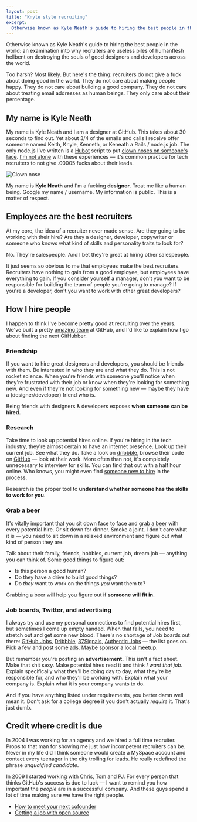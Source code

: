 ```yaml
---
layout: post
title: "Knyle style recruiting"
excerpt:
  Otherwise known as Kyle Neath's guide to hiring the best people in the world: an examination into why recruiters are useless piles of humanflesh hellbent on destroying the souls of good designers and developers across the world.
---
```

Otherwise known as Kyle Neath's guide to hiring the best people in the world: an examination into why recruiters are useless piles of humanflesh hellbent on destroying the souls of good designers and developers across the world.

Too harsh? Most likely. But here's the thing: recruiters do not give a fuck about doing good in the world. They do not care about making people happy. They do not care about building a good company. They do not care about treating email addresses as human beings. They only care about their percentage.

## My name is Kyle Neath

My name is Kyle Neath and I am a designer at GitHub. This takes about 30 seconds to find out. Yet about 3/4 of the emails and calls I receive offer someone named Keith, Knyle, Kenneth, or Keneath a Rails / node.js job. The only node.js I've written is a [Hubot](http://hubot.github.com) script to put [clown noses on someone's face](https://github.com/github/hubot-scripts/commit/22a29ac320f94079539662b52b6d155c7fcfbd44). [I'm not alone](https://gist.github.com/1285068) with these experiences — it's common practice for tech recruiters to not give .00005 fucks about their leads.

<div class="figure"><img src="http://assets.warpspire.com/images/recruiting/clownface.jpg" alt="Clown nose" /></div>

My name is **Kyle Neath** and I'm a fucking **designer**. Treat me like a human being. Google my name / username. My information is public. This is a matter of respect.

## Employees are the best recruiters

At my core, the idea of a recruiter never made sense. Are they going to be working with their hire? Are they a designer, developer, copywriter or someone who knows what kind of skills and personality traits to look for?

No. They're salespeople. And I bet they're great at hiring other salespeople.

It just seems so obvious to me that employees make the best recruiters. Recruiters have nothing to gain from a good employee, but employees have everything to gain. If you consider yourself a manager, don't you want to be responsible for building the team of people you're going to manage? If you're a developer, don't you want to work with other great developers?

## How I hire people

I happen to think I've become pretty good at recruiting over the years. We've built a pretty [amazing team](https://github.com/about) at GitHub, and I'd like to explain how I go about finding the next GitHubber.

### Friendship

If you want to hire great designers and developers, you should be friends with them. Be interested in who they are and what they do. This is not rocket science. When you're friends with someone you'll notice when they're frustrated with their job or know when they're looking for something new. And even if they're not looking for something new — maybe they have a (designer/developer) friend who is.

Being friends with designers & developers exposes **when someone can be hired.**

### Research

Take time to look up potential hires online. If you're hiring in the tech industry, they're almost certain to have an internet presence. Look up their current job. See what they do. Take a look on [dribbble](http://dribbble.com), browse their code on [GitHub](https://github.com) — look at their work. More often than not, it's completely unnecessary to interview for skills. You can find that out with a half hour online. Who knows, you might even find [someone new to hire](http://ozmm.org/posts/who_we_hire.html) in the process.

Research is the proper tool to **understand whether someone has the skills to work for you**.

### Grab a beer

It's vitally important that you sit down face to face and [grab a beer](http://pjhyett.com/2010/05/27/the-beer-test.html) with every potential hire. Or sit down for dinner. Smoke a joint. I don't care what it is — you need to sit down in a relaxed environment and figure out what kind of person they are.

Talk about their family, friends, hobbies, current job, dream job — anything you can think of. Some good things to figure out:

* Is this person a good human?
* Do they have a drive to build good things?
* Do *they* want to work on the things *you* want them to?

Grabbing a beer will help you figure out if **someone will fit in.**

### Job boards, Twitter, and advertising

I always try and use my personal connections to find potential hires first, but sometimes I come up empty handed. When that fails, you need to stretch out and get some new blood. There's no shortage of Job boards out there: [GitHub Jobs](https://jobs.github.com), [Dribbble](http://dribbble.com/jobs), [37Signals](http://jobs.37signals.com/), [Authentic Jobs](http://www.authenticjobs.com/) — the list goes on. Pick a few and post some ads. Maybe sponsor a [local meetup](https://www.facebook.com/groups/sfdesignlunch/).

But remember you're posting an **advertisement.** This isn't a fact sheet. Make that shit sexy. Make potential hires read it and think *I want that job.* Explain specifically what they'll be doing day to day, what they're be responsible for, and who they'll be working with. Explain what your company is. Explain what it is your company wants to do.

And if you have anything listed under requirements, you better damn well mean it. Don't ask for a college degree if you don't actually *require* it. That's just dumb.

## Credit where credit is due

In 2004 I was working for an agency and we hired a full time recruiter. Props to that man for showing me just how incompetent recruiters can be. Never in my life did I think someone would create a MySpace account and contact every teenager in the city trolling for leads. He really redefined the phrase *unqualified candidate*.

In 2009 I started working with [Chris](https://twitter.com/defunkt), [Tom](https://twitter.com/mojombo) and [PJ](https://twitter.com/pjhyett). For every person that thinks GitHub's success is due to luck — I want to remind you how important the *people* are in a successful company. And these guys spend a lot of time making sure we have the right people.

* [How to meet your next cofounder](http://tom.preston-werner.com/2008/11/03/how-to-meet-your-next-cofounder.html)
* [Getting a job with open source](https://gist.github.com/6443)